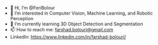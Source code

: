 - 👋 Hi, I’m @FeriBolour
- 👀 I’m interested in Computer Vision, Machine Learning, and Robotic Perception
- 🌱 I’m currently learning 3D Object Detection and Segmentation
- 📫 How to reach me: farshad.bolouri@gmail.com
- LinkedIn: https://www.linkedin.com/in/farshad-bolouri/

<!---
FeriBolour/FeriBolour is a ✨ special ✨ repository because its `README.md` (this file) appears on your GitHub profile.
You can click the Preview link to take a look at your changes.
--->
